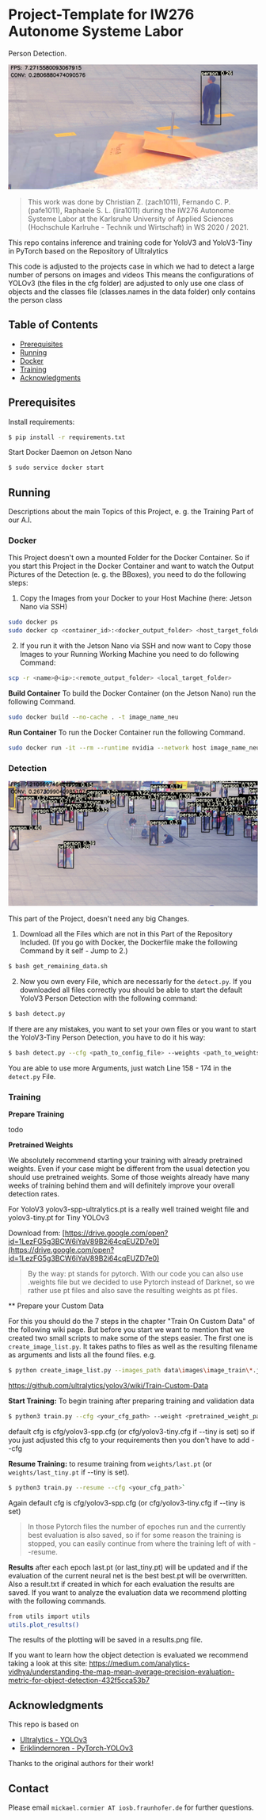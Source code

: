 # Project-Template for IW276 Autonome Systeme Labor

Person Detection.

<p align="center">
  <img src="Detect/data/demo_images/image_2.jpg"/>
</p>

> This work was done by Christian Z. (zach1011), Fernando C. P. (pafe1011), Raphaele S. L. (lira1011) during the IW276 Autonome Systeme Labor at the Karlsruhe University of Applied Sciences (Hochschule Karlruhe - Technik und Wirtschaft) in WS 2020 / 2021. 

This repo contains inference and training code for YoloV3 and YoloV3-Tiny in PyTorch based on the Repository of <a url="https://github.com/ultralytics/yolov3">Ultralytics</a> 

This code is adjusted to the projects case in which we had to detect a large number of persons on images and videos
This means the configurations of YOLOv3 (the files in the cfg folder) are adjusted to only use one class of objects
and the classes file (classes.names in the data folder) only contains the person class


## Table of Contents

* [Prerequisites](#prerequisites)
* [Running](#running)
* [Docker](#docker)
* [Training](#training)
* [Acknowledgments](#acknowledgments)

## Prerequisites
Install requirements:
```bash 
$ pip install -r requirements.txt
```
Start Docker Daemon on Jetson Nano
```bash
$ sudo service docker start
```

## Running

Descriptions about the main Topics of this Project, e. g. the Training Part of our A.I.

### Docker 

This Project doesn't own a mounted Folder for the Docker Container. So if you start this Project in the Docker Container and want to watch the Output Pictures of the Detection (e. g. the BBoxes), you need to do the following steps:
1. Copy the Images from your Docker to your Host Machine (here: Jetson Nano via SSH)
```bash
sudo docker ps
sudo docker cp <container_id>:<docker_output_folder> <host_target_folder>
```
2. If you run it with the Jetson Nano via SSH and now want to Copy those Images to your Running Working Machine you need to do following Command:
```bash
scp -r <name>@<ip>:<remote_output_folder> <local_target_folder>
```

**Build Container** To build the Docker Container (on the Jetson Nano) run the following Command.
```bash
sudo docker build --no-cache . -t image_name_neu
```

**Run Container** To run the Docker Container run the following Command.
```bash
sudo docker run -it --rm --runtime nvidia --network host image_name_neu
```


### Detection

<p align="center">
  <img src="Detect/data/demo_images/image_1.jpg"/>
</p>

This part of the Project, doesn't need any big Changes. 

1. Download all the Files which are not in this Part of the Repository Included. (If you go with Docker, the Dockerfile make the following Command by it self - Jump to 2.)
```bash
$ bash get_remaining_data.sh
```

2. Now you own every File, which are necessarly for the `detect.py`. If you downloaded all files correctly you should be able to start the default YoloV3 Person Detection with the following command:
```bash
$ bash detect.py 
```
If there are any mistakes, you want to set your own files or you want to start the YoloV3-Tiny Person Detection, you have to do it his way:
```bash
$ bash detect.py --cfg <path_to_config_file> --weights <path_to_weights_file> --names <path_to_names_file> --source <path_to_image_folder> --output <path_to_output_folder>
```
You are able to use more Arguments, just watch Line 158 - 174 in the `detect.py` File.

### Training

**Prepare Training**

todo

**Pretrained Weights**

We absolutely recommend starting your training with already pretrained weights. Even if your case might be different from the usual detection you should use pretrained weights.
Some of those weights already have many weeks of training behind them and will definitely improve your overall detection rates.

For YoloV3 yolov3-spp-ultralytics.pt is a really well trained weight file and yolov3-tiny.pt for Tiny YOLOv3

Download from: [https://drive.google.com/open?id=1LezFG5g3BCW6iYaV89B2i64cqEUZD7e0](https://drive.google.com/open?id=1LezFG5g3BCW6iYaV89B2i64cqEUZD7e0)

> By the way: pt stands for pytorch. With our code you can also use .weights file but we decided to use Pytorch instead of Darknet, so we rather use pt files and also save the resulting weights as pt files. 


** Prepare your Custom Data

For this you should do the 7 steps in the chapter "Train On Custom Data" of the following wiki page. 
But before you start we want to mention that we created two small scripts to make some of the steps easier. 
The first one is `create_image_list.py`. It takes paths to files  as well as the resulting filename as arguments and lists all the found files.
e.g.
```bash
$ python create_image_list.py --images_path data\images\image_train\*.jpg --file_name data\train.txt
```

https://github.com/ultralytics/yolov3/wiki/Train-Custom-Data

**Start Training:** 
To begin training after preparing training and validation data
```bash
$ python3 train.py --cfg <your_cfg_path> --weight <pretrained_weight_path>` 
```
default cfg is cfg/yolov3-spp.cfg (or cfg/yolov3-tiny.cfg if --tiny is set) so if you just adjusted this cfg to your requirements then you don't have to add --cfg

**Resume Training:** 
to resume training from `weights/last.pt` (or `weights/last_tiny.pt` if --tiny is set).
```bash
$ python3 train.py --resume --cfg <your_cfg_path>`
```

Again default cfg is cfg/yolov3-spp.cfg (or cfg/yolov3-tiny.cfg if --tiny is set)

>In those Pytorch files the number of epoches run and the currently best evaluation is also saved, so if for some reason the training is stopped, 
you can easily continue from where the training left of with --resume. 

**Results** after each epoch last.pt (or last_tiny.pt) will be updated and if the evaluation of the current neural net is the best best.pt will be overwritten.
Also a result.txt if created in whích for each evaluation the results are saved. If you want to analyze the evaluation data we recommend plotting with the following commands.

```bash
from utils import utils
utils.plot_results()
```

The results of the plotting will be saved in a results.png file.

If you want to learn how the object detection is evaluated we recommend taking a look at this site: https://medium.com/analytics-vidhya/understanding-the-map-mean-average-precision-evaluation-metric-for-object-detection-432f5cca53b7

## Acknowledgments

This repo is based on
  - [Ultralytics - YOLOv3](https://github.com/ultralytics/yolov3)
  - [Eriklindernoren - PyTorch-YOLOv3](https://github.com/eriklindernoren/PyTorch-YOLOv3)
 
Thanks to the original authors for their work!

## Contact
Please email `mickael.cormier AT iosb.fraunhofer.de` for further questions.





